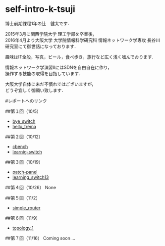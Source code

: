 # self-intro-k-tsuji  
博士前期課程1年の辻　健太です．  

2015年3月に関西学院大学 理工学部を卒業後，  
2016年4月より大阪大学 大学院情報科学研究科 情報ネットワーク学専攻 長谷川研究室にて御世話になっております．  

趣味はIT全般，写真，ビール，食べ歩き，旅行など広く浅く嗜んでおります．  

情報ネットワーク学演習ⅡにはSDNを自由自在に作り，  
操作する技能の取得を目指しています．  

大阪大学自体に未だ不慣れではございますが，  
どうぞ宜しく御願い致します．  





#レポートへのリンク

##第１回（10/5）
* [bye_switch](https://github.com/handai-trema/hello-trema-k-tsuji/blob/master/report_bye_switch.md)  
* [hello_trema](https://github.com/handai-trema/hello-trema-k-tsuji/blob/master/report_hello_trema.md)  

##第２回（10/12）
* [cbench](https://github.com/handai-trema/cbench-k-tsuji/blob/master/report_cbench.md)  
* [learnig-switch](https://github.com/handai-trema/learning-switch-k-tsuji/blob/develop/report_leacning-switch.md)  

##第３回（10/19）
* [patch-panel](https://github.com/handai-trema/patch-panel-k-tsuji/blob/develop/report_patch-panel.md)
* [learning_switch13](https://github.com/handai-trema/learning-switch-k-tsuji/blob/develop/report_leacning-switch13.md)

##第４回（10/26）
None

##第５回（11/2）
* [simple_router](https://github.com/handai-trema/simple-router-k-tsuji/blob/develop/report_simple-router.md)

##第６回（11/9）
* [topology_1](https://github.com/handai-trema/topology-handm/blob/develop/report_assignment1_topology.md)

##第７回（11/16）
Coming soon ...
